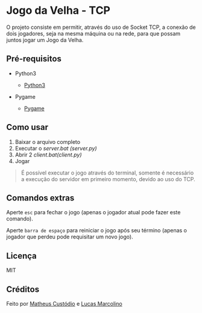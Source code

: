 # Jogo da Velha - TCP

O projeto consiste em permitir, através do uso de Socket TCP, a conexão de dois jogadores, seja na mesma máquina ou na rede, para que possam juntos jogar um Jogo da Velha.

## Pré-requisitos

- Python3

	- [Python3](https://www.python.org/downloads/)

- Pygame

	- [Pygame](https://www.pygame.org/download.shtml/)


## Como usar

1. Baixar o arquivo completo
2. Executar o *server.bat (server.py)*
3. Abrir 2 *client.bat(client.py)*
4. Jogar

> É possível executar o jogo através do terminal, somente é necessário a execução do servidor em primeiro momento, devido ao uso do TCP.

## Comandos extras

Aperte `esc` para fechar o jogo (apenas o jogador atual pode fazer este comando).



Aperte `barra de espaço` para reiniciar o jogo após seu término (apenas o jogador que perdeu pode requisitar um novo jogo).

## Licença

MIT

## Créditos

Feito por [Matheus Custódio](https://github.com/Matheus-C) e [Lucas Marcolino](https://github.com/marcolinolucas/)
